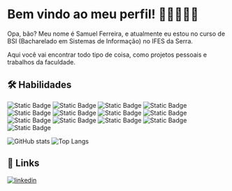 
# Bem vindo ao meu perfil! 🧑🏽‍🦱👋🏽
Opa, bão? Meu nome é Samuel Ferreira, e atualmente eu estou no curso de BSI (Bacharelado em Sistemas de Informação) no IFES da Serra.

Aqui você vai encontrar todo tipo de coisa, como projetos pessoais e trabalhos da faculdade.

## 🛠 Habilidades

![Static Badge](https://img.shields.io/badge/Python-20232A?style=for-the-badge&logo=python&logoColor=blue)
![Static Badge](https://img.shields.io/badge/C-20232A?style=for-the-badge&logo=c&logoColor=blue)
![Static Badge](https://img.shields.io/badge/Java-20232A?style=for-the-badge&logo=openjdk&logoColor=orange)
![Static Badge](https://img.shields.io/badge/JavaScript-20232A?style=for-the-badge&logo=javascript&logoColor=yellow)
![Static Badge](https://img.shields.io/badge/Clojure-20232A?style=for-the-badge&logo=clojure&logoColor=green)
![Static Badge](https://img.shields.io/badge/HTML-20232A?style=for-the-badge&logo=html5&logoColor=orange)
![Static Badge](https://img.shields.io/badge/CSS-20232A?style=for-the-badge&logo=css3&logoColor=blue)
![Static Badge](https://img.shields.io/badge/Postman-20232A?style=for-the-badge&logo=postman&logoColor=orange)
![Static Badge](https://img.shields.io/badge/Postgresql-20232A?style=for-the-badge&logo=postgresql&logoColor=blue)
![Static Badge](https://img.shields.io/badge/GIT-20232A?style=for-the-badge&logo=git&logoColor=orange)
![Static Badge](https://img.shields.io/badge/Figma-20232A?style=for-the-badge&logo=figma&logoColor=purple)
![Static Badge](https://img.shields.io/badge/StrApi-20232A?style=for-the-badge&logo=strapi&logoColor=blue)
![Static Badge](https://img.shields.io/badge/Portainer-20232A?style=for-the-badge&logo=portainer&logoColor=blue)

![GitHub stats](https://github-readme-stats.vercel.app/api?username=samoleu&show_icons=true&theme=transparent)
![Top Langs](https://github-readme-stats.vercel.app/api/top-langs/?username=samoleu&layout=compact&theme=transparent)

## 🔗 Links

[![linkedin](https://img.shields.io/badge/linkedin-0A66C2?style=for-the-badge&logo=linkedin&logoColor=white)](https://www.linkedin.com/in/samuel-ferreira-alves/)
